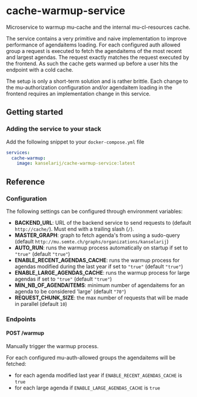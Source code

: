 # cache-warmup-service

Microservice to warmup mu-cache and the internal mu-cl-resources cache.

The service contains a very primitive and naive implementation to improve performance of agendaitems loading. For each configured auth allowed group a request is executed to fetch the agendaitems of the most recent and largest agendas. The request exactly matches the request executed by the frontend. As such the cache gets warmed up before a user hits the endpoint with a cold cache.

The setup is only a short-term solution and is rather brittle. Each change to the mu-authorization configuration and/or agendaitem loading in the frontend requires an implementation change in this service.

## Getting started
### Adding the service to your stack
Add the following snippet to your `docker-compose.yml` file

```yaml
services:
  cache-warmup:
    image: kanselarij/cache-warmup-service:latest
```

## Reference
### Configuration
The following settings can be configured through environment variables:
- **BACKEND_URL**: URL of the backend service to send requests to (default `http://cache/`). Must end with a trailing slash (`/`).
- **MASTER_GRAPH**: graph to fetch agenda's from using a sudo-query (default `http://mu.semte.ch/graphs/organizations/kanselarij`)
- **AUTO_RUN**: runs the warmup process automatically on startup if set to `"true"` (default `"true"`)
- **ENABLE_RECENT_AGENDAS_CACHE**: runs the warmup process for agendas modified during the last year if set to `"true"` (default `"true"`)
- **ENABLE_LARGE_AGENDAS_CACHE**: runs the warmup process for large agendas if set to `"true"` (default `"true"`)
- **MIN_NB_OF_AGENDAITEMS**: minimum number of agendaitems for an agenda to be considered 'large' (default `"70"`)
- **REQUEST_CHUNK_SIZE**: the max number of requests that will be made in parallel (default `10`)

### Endpoints
#### POST /warmup
Manually trigger the warmup process.

For each configured mu-auth-allowed groups the agendaitems will be fetched:
- for each agenda modified last year if `ENABLE_RECENT_AGENDAS_CACHE` is `true`
- for each large agenda if `ENABLE_LARGE_AGENDAS_CACHE` is `true`

